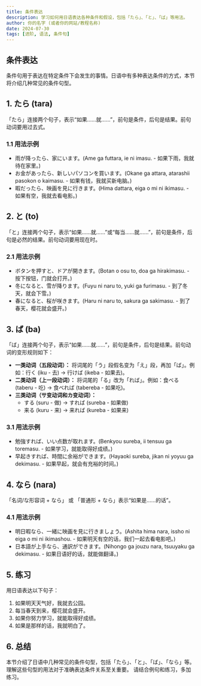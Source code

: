 ```yaml
---
title: 条件表达
description: 学习如何用日语表达各种条件和假设，包括「たら」、「と」、「ば」等用法。
author: 你的名字 (或者你的网站/教程名称)
date: 2024-07-30
tags: [进阶, 语法, 条件句]
---
```


## 条件表达

条件句用于表达在特定条件下会发生的事情。日语中有多种表达条件的方式，本节将介绍几种常见的条件句型。

## 1. たら (tara)

「たら」连接两个句子，表示“如果……就……”，前句是条件，后句是结果。前句动词要用过去式。

### 1.1 用法示例

- 雨が降ったら、家にいます。(Ame ga futtara, ie ni imasu. - 如果下雨，我就待在家里。)
- お金があったら、新しいパソコンを買います。(Okane ga attara, atarashii pasokon o kaimasu. - 如果有钱，我就买新电脑。)
- 暇だったら、映画を見に行きます。(Hima dattara, eiga o mi ni ikimasu. - 如果有空，我就去看电影。)

## 2. と (to)

「と」连接两个句子，表示“如果……就……”或“每当……就……”，前句是条件，后句是必然的结果。前句动词要用现在时。

### 2.1 用法示例

- ボタンを押すと、ドアが開きます。(Botan o osu to, doa ga hirakimasu. - 按下按钮，门就会打开。)
- 冬になると、雪が降ります。(Fuyu ni naru to, yuki ga furimasu. - 到了冬天，就会下雪。)
- 春になると、桜が咲きます。(Haru ni naru to, sakura ga sakimasu. - 到了春天，樱花就会盛开。)

## 3. ば (ba)

「ば」连接两个句子，表示“如果……就……”，前句是条件，后句是结果。前句动词的变形规则如下：

- **一类动词（五段动词）：** 将词尾的「う」段假名变为「え」段，再加「ば」。例如：行く (iku - 去) → 行けば (ikeba - 如果去)。
- **二类动词（上一段动词）：** 将词尾的「る」改为「れば」。例如：食べる (taberu - 吃) → 食べれば (tabereba - 如果吃)。
- **三类动词（サ变动词和カ变动词）：**
  - する (suru - 做) → すれば (sureba - 如果做)
  - 来る (kuru - 来) → 来れば (kureba - 如果来)

### 3.1 用法示例

- 勉強すれば、いい点数が取れます。(Benkyou sureba, ii tensuu ga toremasu. - 如果学习，就能取得好成绩。)
- 早起きすれば、時間に余裕ができます。(Hayaoki sureba, jikan ni yoyuu ga dekimasu. - 如果早起，就会有充裕的时间。)

## 4. なら (nara)

「名词/な形容词 + なら」 或 「普通形 + なら」表示“如果是……的话”。

### 4.1 用法示例

- 明日暇なら、一緒に映画を見に行きましょう。(Ashita hima nara, issho ni eiga o mi ni ikimashou. - 如果明天有空的话，我们一起去看电影吧。)
- 日本語が上手なら、通訳ができます。(Nihongo ga jouzu nara, tsuuyaku ga dekimasu. - 如果日语好的话，就能做翻译。)

## 5. 练习

用日语表达以下句子：

1. 如果明天天气好，我就去公园。
2. 每当春天到来，樱花就会盛开。
3. 如果你努力学习，就能取得好成绩。
4. 如果是那样的话，我就明白了。

## 6. 总结

本节介绍了日语中几种常见的条件句型，包括「たら」、「と」、「ば」、「なら」等。 理解这些句型的用法对于准确表达条件关系至关重要。 请结合例句和练习，多加练习。
